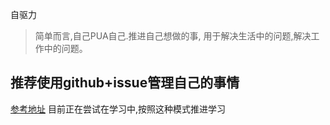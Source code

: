 自驱力
> 简单而言,自己PUA自己.推进自己想做的事, 用于解决生活中的问题,解决工作中的问题。

## 推荐使用github+issue管理自己的事情
[参考地址](https://pdai.tech/md/about/me/about-motivation.html)
目前正在尝试在学习中,按照这种模式推进学习